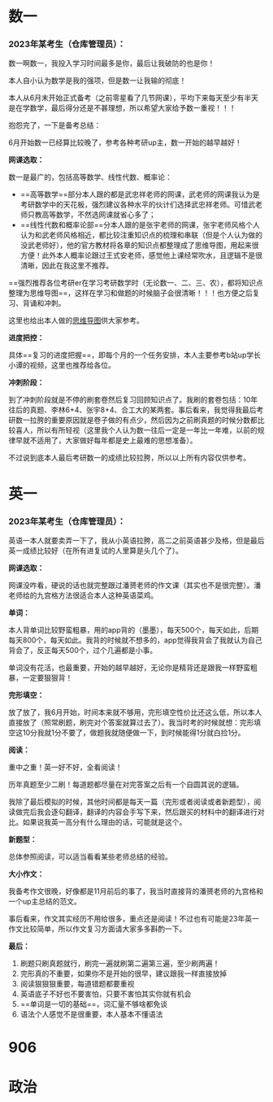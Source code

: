 # 数一

### 2023年某考生（仓库管理员）：

数一啊数一，我投入学习时间最多是你，最后让我破防的也是你！

本人自小认为数学是我的强项，但是数一让我输的彻底！

本人从6月末开始正式备考（之前零星看了几节网课），平均下来每天至少有半天是在学数学，最后得分还是不甚理想，所以希望大家给予数一重视！！！

抱怨完了，一下是备考总结：

6月开始数一已经算比较晚了，参考各种考研up主，数一开始的越早越好！

**网课选取：**

数一是最广的，包括高等数学、线性代数、概率论：

- ==高等数学==部分本人跟的都是武忠祥老师的网课，武老师的网课我认为是考研数学中的天花板，强烈建议各种水平的伙计们选择武忠祥老师。可惜武老师只教高等数学，不然选网课就省心多了；
- ==线性代数和概率论部==分本人跟的是张宇老师的网课，张宇老师风格个人认为和武老师风格相近，都比较注重知识点的梳理和串联（但是个人认为做的没武老师好），他的官方教材将各章的知识点都整理成了思维导图，用起来很方便！此外本人概率论跟过王式安老师，感觉他上课经常吹水，且逻辑不是很清晰，因此在我这里不推荐。

==强烈推荐各位考研er在学习考研数学时（无论数一、二、三、农），都将知识点整理为思维导图==，这样在学习和做题的时候脑子会很清晰！！！也方便之后复习、背诵和冲刺。

这里也给出本人做的[思维导图](数一思维导图)供大家参考。

**进度把控：**

具体==复习的进度把握==，即每个月的一个任务安排，本人主要参考b站up学长小谭的视频，这里也推荐给各位。

**冲刺阶段：**

到了冲刺阶段就是不停的刷套卷然后复习回顾知识点了。我刷的套卷包括：10年往后的真题、李林6+4、张宇8+4、合工大的某两套。事后看来，我觉得我最后考研数一拉胯的重要原因就是卷子做的有点少，然后因为之前刷真题的时候分数都比较喜人，所以有所轻视（这里我个人认为数一往后一定是一年比一年难，以前的规律早就不适用了，大家做好每年都是史上最难的思想准备）。

不过说到底本人最后考研数一的成绩比较拉胯，所以以上所有内容仅供参考。



# 英一

### 2023年某考生（仓库管理员）：

英语一本人就要卖弄一下了，我从小英语拉胯，高二之前英语甚少及格，但是最后英一成绩比较好（在所有进复试的人里算是头几个了）。

**网课选取：**

网课没咋看，硬说的话也就完整跟过潘赟老师的作文课（其实也不是很完整）。潘老师给的九宫格方法很适合本人这种英语菜鸡。

**单词：**

本人背单词比较野蛮粗暴，用的app背的（墨墨），每天500个，每天如此，后期每天800个，每天如此。我背的时候就不想多的，app觉得我背会了我就认为自己背会了，反正每天500个，过个几遍都是小事。

单词没有花活，也最重要，开始的越早越好，无论你是精背还是跟我一样野蛮粗暴，一定要狠狠背！

**完形填空：**

放了放了，我6月开始，时间本来就不够用，完形填空性价比还这么低，所以本人直接放了（照常刷题，刷完对个答案就算过去了）。我当时考的时候就想：完形填空这10分我就1分不要了，做题我就随便做一下，到时候能得1分就白捡1分。

**阅读：**

重中之重！英一好不好，全看阅读！

历年真题至少二刷！每道题都尽量在对完答案之后有一个自圆其说的逻辑。

我除了最后模拟的时候，其他时间都是每天一篇（完形或者阅读或者新题型），阅读做完后我会逐句翻译，翻译的内容会手写下来，然后跟买的材料中的翻译进行对比。如果说我英一高分有什么理由的话，可能就是这个。

**新题型：**

总体参照阅读，可以适当看看某些老师总结的经验。

**大小作文：**

我备考作文很晚，好像都是11月前后的事了，我当时直接背的潘赟老师的九宫格和一个up主总结的范文。

事后看来，作文其实经历不用给很多，重点还是阅读！不过也有可能是23年英一作文比较简单，所以作文复习方面请大家多多斟酌一下。

**最后：**

1. 刷题只刷真题就行，刷完一遍就刷第二遍第三遍，至少刷两遍！
2. 完形真的不重要，如果你不是开始的很早，建议跟我一样直接放掉
3. 阅读狠狠狠重要，每道错题都要重视
4. 英语底子不好也不要害怕，只要不害怕其实你就有机会
5. ==单词是一切的基础==，词汇量不够啥都免谈
6. 语法个人感觉不是很重要，本人基本不懂语法





# 906



# 政治